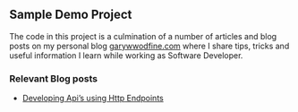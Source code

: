 ## Sample Demo Project
The code in this project is a culmination of a number of articles and blog posts on my personal blog [garywwodfine.com](https://garywoodfine.com "Gary Woodfine Full Stack Developer") where I share tips, tricks and useful information I learn while working as Software Developer.

### Relevant Blog posts 
 - [Developing Api’s using Http Endpoints](https://garywoodfine.com/developing-apis-using-http-endpoints/)